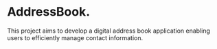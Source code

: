 # AddressBook.
This project aims to develop a digital address book application enabling users to efficiently manage contact information. 
